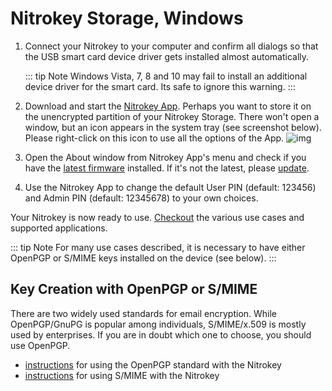 # Nitrokey Storage, Windows

1. Connect your Nitrokey to your computer and confirm all dialogs so that the USB smart card device driver gets installed almost automatically.

    ::: tip Note
    Windows Vista, 7, 8 and 10 may fail to install an additional device driver for the smart card. Its safe to ignore this warning.
    :::
2. Download and start the [Nitrokey App](https://www.nitrokey.com/download). Perhaps you want to store it on the unencrypted partition of your Nitrokey Storage. There won't open a window, but an icon appears in the system tray (see screenshot below). Please right-click on this icon to use all the options of the App.
![img](./images/Windows10-Systemtray.png)

3. Open the About window from Nitrokey App's menu and check if you have the [latest firmware](https://github.com/Nitrokey/nitrokey-storage-firmware/releases) installed. If it's not the latest, please [update](https://www.nitrokey.com/en/documentation/firmware-update-storage).
4. Use the Nitrokey App to change the default User PIN (default: 123456) and Admin PIN (default: 12345678) to your own choices.

Your Nitrokey is now ready to use. [Checkout](https://www.nitrokey.com/documentation/applications) the various use cases and supported applications.

::: tip Note
For many use cases described, it is necessary to have either 
OpenPGP or S/MIME keys installed on the device (see below).
:::
## Key Creation with OpenPGP or S/MIME
There are two widely used standards for email encryption. While OpenPGP/GnuPG is popular among individuals, S/MIME/x.509 is mostly used by enterprises. If you are in doubt which one to choose, you should use OpenPGP.

- [instructions](https://www.nitrokey.com/documentation/openpgp-email-encryption) for using the OpenPGP standard with the Nitrokey
- [instructions](https://www.nitrokey.com/documentation/smime-email-encryption) for using S/MIME with the Nitrokey

